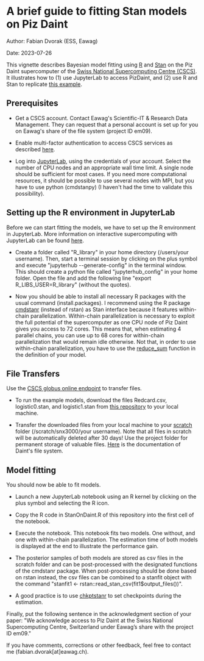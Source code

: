 # A brief guide to fitting Stan models on Piz Daint
Author: Fabian Dvorak (ESS, Eawag)

Date: 2023-07-26

This vignette describes Bayesian model fitting using [R]( https://www.r-project.org/) and [Stan](https://mc-stan.org/) on the Piz Daint supercomputer of the [Swiss National Supercomputing Centre (CSCS)](https://www.cscs.ch/). It illustrates how to (1) use JupyterLab to access PizDaint, and (2) use R and Stan to replicate [this example](https://mc-stan.org/users/documentation/case-studies/reduce_sum_tutorial.html).

## Prerequisites 
* Get a CSCS account. Contact Eawag's Scientific-IT & Research Data Management. They can request that a personal account is set up for you on Eawag's share of the file system (project ID em09).

* Enable multi-factor authentication to access CSCS services as described [here](https://user.cscs.ch/access/auth/mfa/).

* Log into [JupyterLab](https://jupyter.cscs.ch/), using the credentials of your account. Select the number of CPU nodes and an appropriate wall time limit. A single node should be sufficient for most cases. If you need more computational resources, it should be possible to use several nodes with MPI, but you have to use python (cmdstanpy) (I haven't had the time to validate this possibility).

## Setting up the R environment in JupyterLab
Before we can start fitting the models, we have to set up the R environment in JupyterLab. More information on interactive supercomputing with JupyterLab can be found [here](https://user.cscs.ch/tools/interactive/jupyterlab/).

* Create a folder called "R_library" in your home directory (/users/your username). Then, start a terminal session by clicking on the plus symbol and execute "jupyterhub --generate-config" in the terminal window. This should create a python file called "jupyterhub_config" in your home folder. Open the file and add the following line "export R_LIBS_USER=R_library" (without the quotes).

* Now you should be able to install all necessary R packages with the usual command (install.packages). I recommend using the R package [cmdstanr](https://mc-stan.org/cmdstanr/index.html) (instead of rstan) as Stan interface because it features within-chain parallelization. Within-chain parallelization is necessary to exploit the full potential of the supercomputer as one CPU node of Piz Daint gives you access to 72 cores. This means that, when estimating 4 parallel chains, you can use up to 68 cores for within-chain parallelization that would remain idle otherwise. Not that, in order to use within-chain parallelization, you have to use the [reduce_sum](https://mc-stan.org/docs/functions-reference/functions-reduce.html) function in the definition of your model.

## File Transfers
Use the [CSCS globus online endpoint](https://user.cscs.ch/storage/transfer/external/) to transfer files. 

* To run the example models, download the files Redcard.csv, logistic0.stan, and logistic1.stan from [this repository](https://github.com/rmcelreath/cmdstan_map_rect_tutorial) to your local machine. 

* Transfer the downloaded files from your local machine to your [scratch](https://user.cscs.ch/storage/file_systems/scratch/) folder (/scratch/snx3000/your username). Note that all files in scratch will be automatically deleted after 30 days! Use the project folder for permanent storage of valuable files. [Here](https://user.cscs.ch/storage/file_systems/scratch/) is the documentation of Daint's file system.

## Model fitting
You should now be able to fit models.

* Launch a new JupyterLab notebook using an R kernel by clicking on the plus symbol and selecting the R icon.

* Copy the R code in StanOnDaint.R of this repository into the first cell of the notebook. 

* Execute the notebook. This notebook fits two models. One without, and one with within-chain parallelization. The estimation time of both models is displayed at the end to illustrate the performance gain. 

* The posterior samples of both models are stored as csv files in the scratch folder and can be post-processed with the designated functions of the cmdstanr package. When post-processing should be done based on rstan instead, the csv files can be combined to a stanfit object with the command "stanfit1 <- rstan::read_stan_csv(fit1$output_files())".

* A good practice is to use [chkptstanr](https://donaldrwilliams.github.io/chkptstanr/) to set checkpoints during the estimation.

Finally, put the following sentence in the acknowledgment section of your paper: "We acknowledge access to Piz Daint at the Swiss National Supercomputing Centre, Switzerland under Eawag’s share with the project ID em09." 

If you have comments, corrections or other feedback, feel free to contact me (fabian.dvorak[at]eawag.ch).

